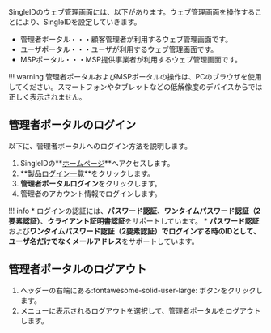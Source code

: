 SingleIDのウェブ管理画面には、以下があります。ウェブ管理画面を操作することにより、SingleIDを設定していきます。

* 管理者ポータル・・・顧客管理者が利用するウェブ管理画面です。
* ユーザポータル・・・ユーザが利用するウェブ管理画面です。
* MSPポータル・・・MSP提供事業者が利用するウェブ管理画面です。

!!! warning
    管理者ポータルおよびMSPポータルの操作は、PCのブラウザを使用してください。スマートフォンやタブレットなどの低解像度のデバイスからでは正しく表示されません。

## 管理者ポータルのログイン
以下に、管理者ポータルへのログイン方法を説明します。

1. SingleIDの**[ホームページ](https://www.singleid.jp)**へアクセスします。
2. **[製品ログイン一覧](https://www.singleid.jp/product-login/)**をクリックします。
3. **管理者ポータルログイン**をクリックします。
4. 管理者のアカウント情報でログインします。

!!! info
    * ログインの認証には、**パスワード認証**、**ワンタイムパスワード認証（2要素認証）**、**クライアント証明書認証**をサポートしています。
    * **パスワード認証**および**ワンタイムパスワード認証（2要素認証）**でログインする時のIDとして、**ユーザ名**だけでなく**メールアドレス**をサポートしています。

## 管理者ポータルのログアウト
1. ヘッダーの右端にある:fontawesome-solid-user-large: ボタンをクリックします。
2. メニューに表示されるログアウトを選択して、管理者ポータルをログアウトします。
